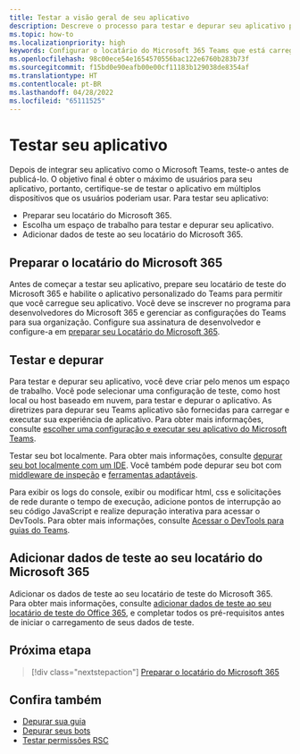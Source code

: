 ```yaml
---
title: Testar a visão geral de seu aplicativo
description: Descreve o processo para testar e depurar seu aplicativo personalizado do Teams no Microsoft 365
ms.topic: how-to
ms.localizationpriority: high
keywords: Configurar o locatário do Microsoft 365 Teams que está carregando oaplicativo de teste
ms.openlocfilehash: 98c00ece54e1654570556bac122e6760b283b73f
ms.sourcegitcommit: f15bd0e90eafb00e00cf11183b129038de8354af
ms.translationtype: HT
ms.contentlocale: pt-BR
ms.lasthandoff: 04/28/2022
ms.locfileid: "65111525"
---
```

# <a name="test-your-app"></a>Testar seu aplicativo

Depois de integrar seu aplicativo como o Microsoft Teams, teste-o antes de publicá-lo. O objetivo final é obter o máximo de usuários para seu aplicativo, portanto, certifique-se de testar o aplicativo em múltiplos dispositivos que os usuários poderiam usar. Para testar seu aplicativo:

* Preparar seu locatário do Microsoft 365.
* Escolha um espaço de trabalho para testar e depurar seu aplicativo.
* Adicionar dados de teste ao seu locatário do Microsoft 365.

## <a name="prepare-your-microsoft-365-tenant"></a>Preparar o locatário do Microsoft 365

Antes de começar a testar seu aplicativo, prepare seu locatário de teste do Microsoft 365 e habilite o aplicativo personalizado do Teams para permitir que você carregue seu aplicativo. Você deve se inscrever no programa para desenvolvedores do Microsoft 365 e gerenciar as configurações do Teams para sua organização. Configure sua assinatura de desenvolvedor e configure-a em [preparar seu Locatário do Microsoft 365](~/concepts/build-and-test/prepare-your-o365-tenant.md).

## <a name="test-and-debug"></a>Testar e depurar

Para testar e depurar seu aplicativo, você deve criar pelo menos um espaço de trabalho. Você pode selecionar uma configuração de teste, como host local ou host baseado em nuvem, para testar e depurar o aplicativo. As diretrizes para depurar seu Teams aplicativo são fornecidas para carregar e executar sua experiência de aplicativo. Para obter mais informações, consulte [escolher uma configuração e executar seu aplicativo do Microsoft Teams](~/concepts/build-and-test/debug.md).

Testar seu bot localmente. Para obter mais informações, consulte [depurar seu bot localmente com um IDE](~/bots/how-to/debug/locally-with-an-ide.md). Você também pode depurar seu bot com [middleware de inspeção](/azure/bot-service/bot-service-debug-inspection-middleware?view=azure-bot-service-4.0&tabs=csharp&preserve-view=true) e [ferramentas adaptáveis](/azure/bot-service/bot-service-debug-adaptive-tools?view=azure-bot-service-4.0&preserve-view=true).

Para exibir os logs do console, exibir ou modificar html, css e solicitações de rede durante o tempo de execução, adicione pontos de interrupção ao seu código JavaScript e realize depuração interativa para acessar o DevTools. Para obter mais informações, consulte [Acessar o DevTools para guias do Teams](~/tabs/how-to/developer-tools.md).

## <a name="add-test-data-to-your-microsoft-365-tenant"></a>Adicionar dados de teste ao seu locatário do Microsoft 365

Adicionar os dados de teste ao seu locatário de teste do Microsoft 365. Para obter mais informações, consulte [adicionar dados de teste ao seu locatário de teste do Office 365](~/concepts/build-and-test/test-data.md), e completar todos os pré-requisitos antes de iniciar o carregamento de seus dados de teste.

## <a name="next-step"></a>Próxima etapa

> [!div class="nextstepaction"]
> [Preparar o locatário do Microsoft 365](~/concepts/build-and-test/prepare-your-o365-tenant.md)

## <a name="see-also"></a>Confira também

* [Depurar sua guia](~/tabs/how-to/developer-tools.md)
* [Depurar seus bots](~/bots/how-to/debug/locally-with-an-ide.md)
* [Testar permissões RSC](~/graph-api/rsc/test-resource-specific-consent.md)
